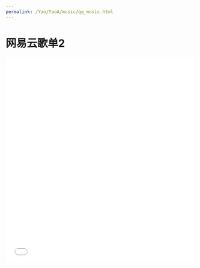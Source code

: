 ```yaml
---
permalink: /Yao/YaoA/music/qq_music.html
---
```


# 网易云歌单2

<!--<iframe frameborder="no" border="0" marginwidth="0" marginheight="0" width=100% height=550 src="//music.163.com/outchain/player?type=0&id=8056247134&auto=0&height=430"></iframe>
-->

<iframe frameborder="no" border="0" marginwidth="0" marginheight="0" width=100% height=550 src="//music.163.com/outchain/player?type=0&id=639419756&auto=0&height=430"></iframe>

